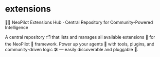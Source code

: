 # extensions

🧠🔌 NeoPilot Extensions Hub · Central Repository for Community-Powered Intelligence

A central repository 🗂️ that lists and manages all available extensions 🔌 for the NeoPilot 🧭 framework. Power up your agents 🚀 with tools, plugins, and community-driven logic 🛠️ — easily discoverable and pluggable 🧩.
